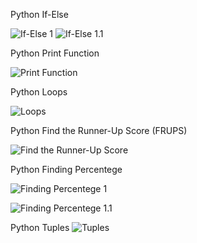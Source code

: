 Python If-Else


![If-Else 1](/Images/if-else1.png?raw=true)
![If-Else 1.1](/Images/if-else2.png?raw=true)

Python Print Function

![Print Function](/Images/PrintFunction.png?raw=true)

Python Loops

![Loops](/Images/Loops.png?raw=true)

Python Find the Runner-Up Score (FRUPS)

![Find the Runner-Up Score](/Images/FRUPS.png?raw=true)

Python Finding Percentege

![Finding Percentege 1](/Images/FindingPercentege1.png?raw=true)

![Finding Percentege 1.1](/Images/FindingPercentege1.1.png?raw=true)

Python Tuples
![Tuples](/Images/Tuples.png?raw=true)
